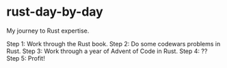 # rust-day-by-day
My journey to Rust expertise.

Step 1: Work through the Rust book.
Step 2: Do some codewars problems in Rust.
Step 3: Work through a year of Advent of Code in Rust.
Step 4: ??
Step 5: Profit!
